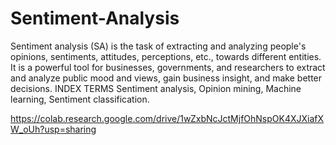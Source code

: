 # Sentiment-Analysis
Sentiment analysis (SA) is the task of extracting and analyzing people's opinions, sentiments, attitudes, 
perceptions, etc., towards different entities. It is a powerful tool for businesses, governments, and researchers to extract and 
analyze public mood and views, gain business insight, and make better decisions.
INDEX TERMS Sentiment analysis, Opinion mining, Machine learning, Sentiment classification.

https://colab.research.google.com/drive/1wZxbNcJctMjfOhNspOK4XJXiafXW_oUh?usp=sharing

